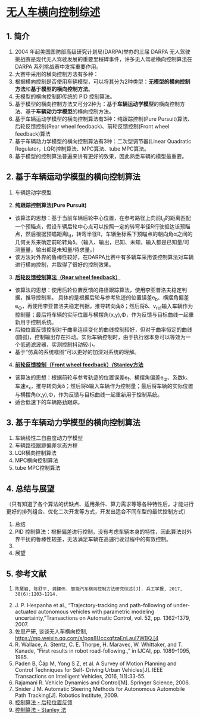 # [无人车横向控制综述](https://zhuanlan.zhihu.com/p/46377932)
## 1. 简介
1. 2004 年起美国国防部高级研究计划局(DARPA)举办的三届 DARPA 无人驾驶挑战赛是现代无人驾驶发展的重要里程碑事件，许多无人驾驶横向控制算法在 DARPA 系列挑战赛中发挥重要作用。
2. 大赛中采用的横向控制方法有多种：
  1. 根据横向控制是否使用车辆模型，可以将其分为2种类型：**无模型的横向控制方法**和**基于模型的横向控制方法**。
  2. 无模型的横向控制即传统的 PID 控制算法。
  3. 基于模型的横向控制方法又可分2种为：基于**车辆运动学模型**的横向控制方法、基于**车辆动力学模型**的横向控制方法。
  4. 基于车辆运动学模型的横向控制算法有3种：纯跟踪控制(Pure Pursuit)算法、后轮反馈控制(Rear wheel feedback)、前轮反馈控制(Front wheel feedback)算法
  5. 基于车辆动力学模型的横向控制算法有3种：二次型调节器(Linear Quadratic Regulator，LQR)控制算法、MPC算法、tube MPC算法。
3. 基于模型的控制算法普遍来讲有更好的效果，因此熟悉车辆的模型最重要。
## 2. 基于车辆运动学模型的横向控制算法
1. 车辆运动学模型

2. **纯跟踪控制算法(Pure Pursuit)**
  * 该算法的思想：基于当前车辆后轮中心位置，在参考路径上向前l<sub>d</sub>的距离匹配一个预瞄点，假设车辆后轮中心点可以按照一定的转弯半径R行驶抵达该预瞄点，然后根据预瞄距离l<sub>d</sub>，转弯半径R，车辆坐标系下预瞄点的朝向角α之间的几何关系来确定前轮转角δ。（输入、输出，已知、未知，输入都是已知量/可测量量，输出都是未知量/待求量。）
  * 该方法对外界的鲁棒性较好，在DARPA比赛中有多辆车采用该控制算法对车辆进行横向控制，并取得了很好的控制效果。
3. **[后轮反馈控制算法（Rear wheel feedback）](https://zgh551.github.io/2020/02/26/%E6%8E%A7%E5%88%B6%E7%AE%97%E6%B3%95-%E5%90%8E%E8%BD%AE%E4%BD%8D%E7%BD%AE%E5%8F%8D%E9%A6%88/)**
  * 该算法的思想：使用后轮位置反馈的路径跟踪算法，使用李亚普洛夫稳定判据，推导控制率。
  具体的是根据后轮与参考轨迹的位置误差e<sub>b</sub>、横摆角偏差e<sub>Φ</sub>，再使用李亚普洛夫稳定判据，推导转向角δ；然后将δ、v<sub>ref</sub>输入车辆作为控制量；最后将车辆的实际位置与横摆角(x,y),Φ，作为反馈与目标曲线一起重新用于控制系统。
  * 后轴位置反馈控制对于曲率连续变化的曲线控制较好，但对于曲率恒定的曲线 (圆弧)，控制输出存在抖动。实际车辆控制时，由于执行器本身可以等效为一个低通滤波器，实测控制抖动较小。
  * 基于“仿真的系统框图”可以更好的加深对系统的理解。
4. **[前轮反馈控制（Front wheel feedback）/Stanley方法](https://zgh551.github.io/2020/02/23/%E6%8E%A7%E5%88%B6%E7%AE%97%E6%B3%95-Stanley%E6%B3%95/)**
  * 该算法的思想：根据前轮与参考轨迹的位置误差e<sub>f</sub>、横摆角偏差e<sub>Φ</sub>、系数k、车速v<sub>x</sub>，推导转向角δ；然后将δ输入车辆作为控制量；最后将车辆的实际位置与横摆角(x,y),Φ，作为反馈与目标曲线一起重新用于控制系统。
  * 适合低速下的车辆路劲跟踪。
## 3. 基于车辆动力学模型的横向控制算法
1. 车辆线性二自由度动力学模型
2. 车辆路径跟踪偏差状态方程
3. LQR横向控制算法
4. MPC横向控制算法
5. tube MPC控制算法

## 4. 总结与展望
（只有知道了各个算法的优缺点、适用条件、算力需求等等各种特性后，才能进行更好的排列组合、优化二次开发等方式，开发出适合不同车型的最优控制方式）
1. 总结
  1. PID 控制算法：根据偏差进行控制，没有考虑车辆本身的特性，因此算法对外界干扰的鲁棒性较差，无法满足车辆在高速行驶过程中的有效控制。
  2. 
2. 展望

## 5. 参考文献
1.     陈慧岩, 陈舒平, 龚建伟. 智能汽车横向控制方法研究综述[J]. 兵工学报, 2017, 38(6):1203-1214.
2. J. P. Hespanha et al., “Trajectory-tracking and path-following of under-actuated autonomous vehicles with parametric modeling uncertainty,”Transactions on Automatic Control, vol. 52, pp. 1362–1379, 2007. 
3. 佐思产研, 谈谈无人车横向控制, https://mp.weixin.qq.com/s/pqs8UccxqfzaEnLauI7WBQ.[4
4. R. Wallace, A. Stentz, C. E. Thorpe, H. Maravec, W. Whittaker, and T. Kanade, “First results in robot road-following.,” in IJCAI, pp. 1089–1095, 1985. 
5. Paden B, Čáp M, Yong S Z, et al. A Survey of Motion Planning and Control Techniques for Self- Driving Urban Vehicles[J]. IEEE Transactions on Intelligent Vehicles, 2016, 1(1):33-55. 
6. Rajamani R. Vehicle Dynamics and Control[M]. Springer Science, 2006. 
7. Snider J M. Automatic Steering Methods for Autonomous Automobile Path Tracking[J]. Robotics Institute, 2009.
8. [控制算法 - 后轮位置反馈](https://zgh551.github.io/2020/02/26/%E6%8E%A7%E5%88%B6%E7%AE%97%E6%B3%95-%E5%90%8E%E8%BD%AE%E4%BD%8D%E7%BD%AE%E5%8F%8D%E9%A6%88/)
9. [控制算法 - Stanley 法](https://zgh551.github.io/2020/02/23/%E6%8E%A7%E5%88%B6%E7%AE%97%E6%B3%95-Stanley%E6%B3%95/)






